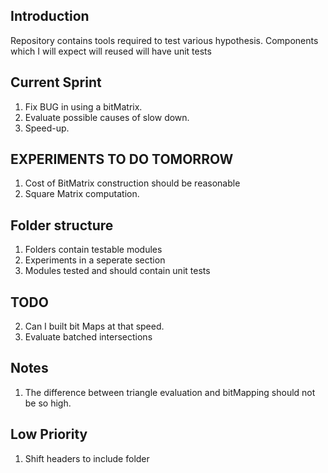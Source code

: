## Introduction

Repository contains tools required to test various hypothesis.
Components which I will expect will reused will have unit tests

## Current Sprint

1. Fix BUG in using a bitMatrix.
2. Evaluate possible causes of slow down.
3. Speed-up.


## EXPERIMENTS TO DO TOMORROW

1. Cost of BitMatrix construction should be reasonable
2. Square Matrix computation.

## Folder structure

1. Folders contain testable modules
2. Experiments in a seperate section
3. Modules tested and should contain unit tests

## TODO

2. Can I built bit Maps at that speed.
3. Evaluate batched intersections

## Notes

1. The difference between triangle evaluation and bitMapping should not be so high.

## Low Priority

1. Shift headers to include folder
